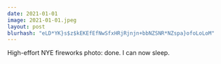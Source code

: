 ```yaml
---
date: 2021-01-01
image: 2021-01-01.jpeg
layout: post
blurhash: "eLD*YK}s$z$kEKEfEfNwSfxHRjRjnjn+bbNZSNR*NZspa}ofoLoLoM"
---
```


High-effort NYE fireworks photo: done. I can now sleep.
